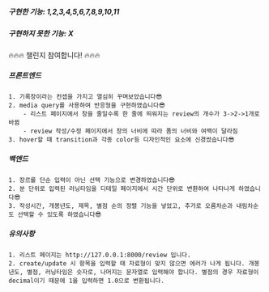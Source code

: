 ##### 구현한 기능: 1,2,3,4,5,6,7,8,9,10,11
##### 구현하지 못한 기능: X

🔥🔥🔥 챌린지 참여합니다! 🔥🔥🔥</br>

##### 프론트엔드
	1. 기록장이라는 컨셉을 가지고 열심히 꾸며보았습니다😎
	2. media query를 사용하여 반응형을 구현하였습니다😎
		- 리스트 페이지에서 창을 줄일수록 한 줄에 띄워지는 review의 개수가 3->2->1개로 바뀜
		- review 작성/수정 페이지에서 창의 너비에 따라 폼의 너비와 여백이 달라짐
	3. hover할 때 transition과 각종 color등 디자인적인 요소에 신경썼습니다😎
##### 백엔드
	1. 장르를 단순 입력이 아닌 선택 기능으로 변경하였습니다😎
	2. 분 단위로 입력된 러닝타임을 디테일 페이지에서 시간 단위로 변환하여 나타나게 하였습니다😎
	3. 작성시간, 개봉년도, 제목, 별점 순의 정렬 기능을 넣었고, 추가로 오름차순과 내림차순도 선택할 수 있도록 하였습니다😎
##### 유의사항
	1. 리스트 페이지는 http://127.0.0.1:8000/review 입니다.
	2. create/update 시 항목을 입력할 때 자료형이 맞지 않으면 에러가 나게 됩니다. 개봉년도, 별점, 러닝타임은 숫자로, 나머지는 문자열로 입력해야 합니다. 별점의 경우 자료형이 decimal이기 때문에 1을 입력하면 1.0으로 변환됩니다.
